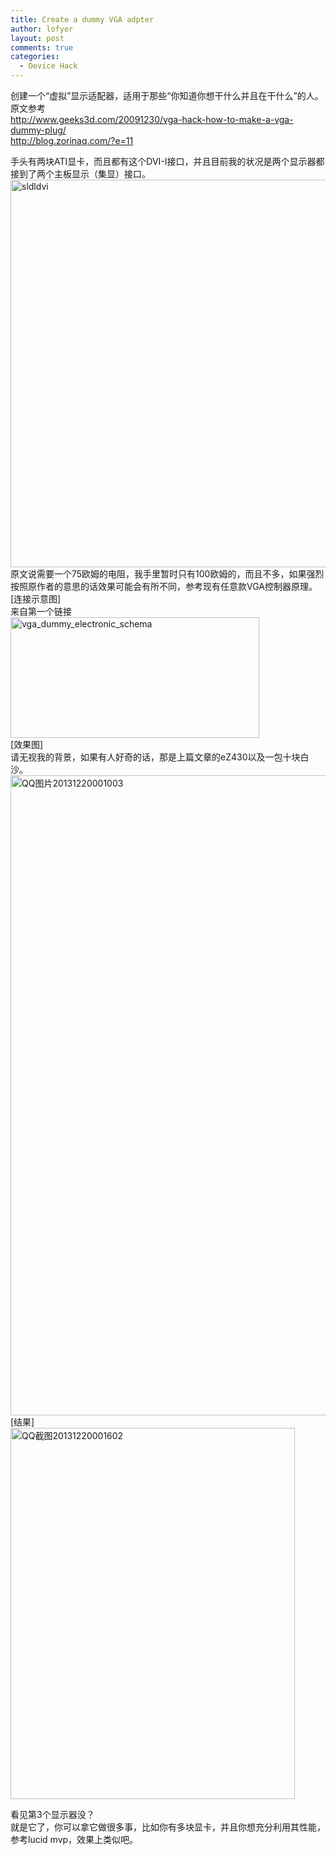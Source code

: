 ```yaml
---
title: Create a dummy VGA adpter
author: lofyer
layout: post
comments: true
categories:
  - Device Hack
---
```

创建一个“虚拟”显示适配器，适用于那些“你知道你想干什么并且在干什么”的人。  
原文参考  
<a href="http://www.geeks3d.com/20091230/vga-hack-how-to-make-a-vga-dummy-plug/" target="_blank">http://www.geeks3d.com/20091230/vga-hack-how-to-make-a-vga-dummy-plug/</a>  
<a href="http://blog.zorinaq.com/?e=11" target="_blank">http://blog.zorinaq.com/?e=11</a>

手头有两块ATI显卡，而且都有这个DVI-I接口，并且目前我的状况是两个显示器都接到了两个主板显示（集显）接口。  
<a href="http://blog.lofyer.org/2013/12/create-dummy-vga-adpter/sldldvi/" rel="attachment wp-att-2647"><img src="http://lofyer.github.io/uploads/sldldvi.jpg" alt="sldldvi" width="610" height="620" class="alignnone size-full wp-image-2647" /></a>  
原文说需要一个75欧姆的电阻，我手里暂时只有100欧姆的，而且不多，如果强烈按照原作者的意思的话效果可能会有所不同，参考现有任意款VGA控制器原理。  
[连接示意图]  
来自第一个链接  
<a href="http://blog.lofyer.org/2013/12/create-dummy-vga-adpter/vga_dummy_electronic_schema/" rel="attachment wp-att-2649"><img src="http://lofyer.github.io/uploads/vga_dummy_electronic_schema.jpg" alt="vga_dummy_electronic_schema" width="398" height="193" class="alignnone size-full wp-image-2649" /></a>  
[效果图]  
请无视我的背景，如果有人好奇的话，那是上篇文章的eZ430以及一包十块白沙。  
<a href="http://blog.lofyer.org/2013/12/create-dummy-vga-adpter/qq%e5%9b%be%e7%89%8720131220001003/" rel="attachment wp-att-2651"><img src="http://lofyer.github.io/uploads/QQ图片20131220001003-757x1024.jpg" alt="QQ图片20131220001003" width="757" height="1024" class="alignnone size-large wp-image-2651" /></a>  
[结果]  
<a href="http://blog.lofyer.org/2013/12/create-dummy-vga-adpter/qq%e6%88%aa%e5%9b%be20131220001602/" rel="attachment wp-att-2654"><img src="http://lofyer.github.io/uploads/QQ截图20131220001602.png" alt="QQ截图20131220001602" width="455" height="594" class="alignnone size-full wp-image-2654" /></a>

看见第3个显示器没？  
就是它了，你可以拿它做很多事，比如你有多块显卡，并且你想充分利用其性能，参考lucid mvp，效果上类似吧。